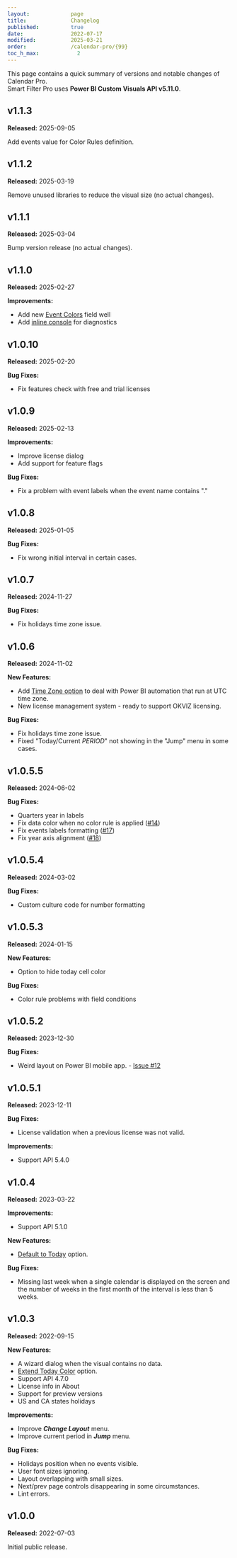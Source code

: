 ```yaml
---
layout:             page
title:              Changelog
published:          true
date:               2022-07-17
modified:           2025-03-21
order:              /calendar-pro/{99}
toc_h_max:            2
---
```

This page contains a quick summary of versions and notable changes of Calendar Pro.  
Smart Filter Pro uses **Power BI Custom Visuals API v5.11.0**.

## v1.1.3

**Released:** 2025-09-05

Add events value for Color Rules definition.

## v1.1.2

**Released:** 2025-03-19

Remove unused libraries to reduce the visual size (no actual changes).

## v1.1.1

**Released:** 2025-03-04

Bump version release (no actual changes).

## v1.1.0

**Released:** 2025-02-27

**Improvements:**

- Add new [Event Colors](./fields/event-colors.md) field well
- Add [inline console](./options/about/index.md#inline-console) for diagnostics

## v1.0.10

**Released:** 2025-02-20

**Bug Fixes:**

- Fix features check with free and trial licenses

## v1.0.9

**Released:** 2025-02-13

**Improvements:**

- Improve license dialog
- Add support for feature flags

**Bug Fixes:**

- Fix a problem with event labels when the event name contains "."

## v1.0.8

**Released:** 2025-01-05

**Bug Fixes:**

- Fix wrong initial interval in certain cases.

## v1.0.7

**Released:** 2024-11-27

**Bug Fixes:**

- Fix holidays time zone issue.

## v1.0.6

**Released:** 2024-11-02

**New Features:**

- Add [Time Zone option](options/calendar/timezone.md) to deal with Power BI automation that run at UTC time zone.
- New license management system - ready to support OKVIZ licensing.

**Bug Fixes:**

- Fix holidays time zone issue.
- Fixed "Today/Current *PERIOD*" not showing in the "Jump" menu in some cases.

## v1.0.5.5

**Released:** 2024-06-02

**Bug Fixes:**

- Quarters year in labels
- Fix data color when no color rule is applied ([#14](https://github.com/okviz/calendar-pro-issues/issues/14))
- Fix events labels formatting ([#17](https://github.com/okviz/calendar-pro-issues/issues/17))
- Fix year axis alignment ([#18](https://github.com/okviz/calendar-pro-issues/issues/18))

## v1.0.5.4

**Released:** 2024-03-02

**Bug Fixes:**

- Custom culture code for number formatting

## v1.0.5.3

**Released:** 2024-01-15

**New Features:**

- Option to hide today cell color

**Bug Fixes:**

- Color rule problems with field conditions

## v1.0.5.2

**Released:** 2023-12-30

**Bug Fixes:**

- Weird layout on Power BI mobile app. - [Issue #12](https://github.com/okviz/calendar-pro-issues/issues/12)

## v1.0.5.1

**Released:** 2023-12-11

**Bug Fixes:**

- License validation when a previous license was not valid.

**Improvements:**

- Support API 5.4.0

## v1.0.4

**Released:** 2023-03-22

**Improvements:**

- Support API 5.1.0

**New Features:**

- [Default to Today](options/calendar/default-today.md) option.

**Bug Fixes:**

- Missing last week when a single calendar is displayed on the screen and the number of weeks in the first month of the interval is less than 5 weeks.

## v1.0.3

**Released:** 2022-09-15

**New Features:**

- A wizard dialog when the visual contains no data.
- [Extend Today Color](options/cells/extend-today-color.md) option.
- Support API 4.7.0
- License info in About
- Support for preview versions
- US and CA states holidays

**Improvements:**

- Improve ***Change Layout*** menu.
- Improve current period in ***Jump*** menu.

**Bug Fixes:**

- Holidays position when no events visible.
- User font sizes ignoring.
- Layout overlapping with small sizes.
- Next/prev page controls disappearing in some circumstances.
- Lint errors.

## v1.0.0

**Released:** 2022-07-03

Initial public release.